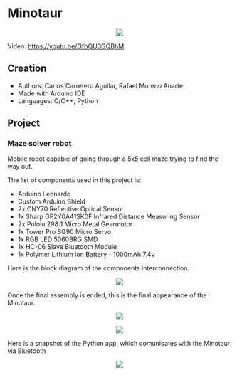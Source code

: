 # Minotaur
<p align="center">
  <img src="https://github.com/carloscarretero/Minotauro/blob/master/games_minotaur.jpg" />
</p>

Video: https://youtu.be/GfbQU3GQBhM

## Creation
  - Authors: Carlos Carretero Aguilar, Rafael Moreno Anarte
  - Made with Arduino IDE
  - Languages: C/C++, Python
  
## Project
### Maze solver robot
Mobile robot capable of going through a 5x5 cell maze trying to find the way out.

The list of components used in this project is:
- Arduino Leonardo
- Custom Arduino Shield
- 2x CNY70 Reflective Optical Sensor
- 1x Sharp GP2Y0A41SK0F Infrared Distance Measuring Sensor
- 2x Pololu 298:1 Micro Metal Gearmotor
- 1x Tower Pro SG90 Micro Servo
- 1x RGB LED 5060BRG SMD
- 1x HC-06 Slave Bluetooth Module
- 1x Polymer Lithium Ion Battery - 1000mAh 7.4v

Here is the block diagram of the components interconnection.
<p align="center">
  <img src="https://github.com/carloscarretero/Minotauro/blob/master/BlockDiagram.png" />
</p>

Once the final assembly is ended, this is the final appearance of the Minotaur.
<p align="center">
  <img src="https://github.com/carloscarretero/Minotauro/blob/master/MF1.jpg" />
</p>
<p align="center">
  <img src="https://github.com/carloscarretero/Minotauro/blob/master/MF2.jpg" />
</p>

Here is a snapshot of the Python app, which comunicates with the Minotaur via Bluetooth
<p align="center">
  <img src="https://github.com/carloscarretero/Minotauro/blob/master/app.PNG" />
</p>
